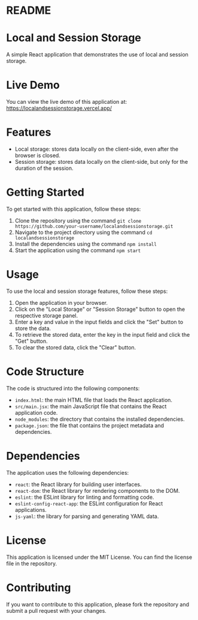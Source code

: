 # README

# Local and Session Storage

A simple React application that demonstrates the use of local and session storage.

# Live Demo

You can view the live demo of this application at: https://localandsessionstorage.vercel.app/

# Features

* Local storage: stores data locally on the client-side, even after the browser is closed.
* Session storage: stores data locally on the client-side, but only for the duration of the session.

# Getting Started

To get started with this application, follow these steps:

1. Clone the repository using the command `git clone https://github.com/your-username/localandsessionstorage.git`
2. Navigate to the project directory using the command `cd localandsessionstorage`
3. Install the dependencies using the command `npm install`
4. Start the application using the command `npm start`

# Usage

To use the local and session storage features, follow these steps:

1. Open the application in your browser.
2. Click on the "Local Storage" or "Session Storage" button to open the respective storage panel.
3. Enter a key and value in the input fields and click the "Set" button to store the data.
4. To retrieve the stored data, enter the key in the input field and click the "Get" button.
5. To clear the stored data, click the "Clear" button.

# Code Structure

The code is structured into the following components:

* `index.html`: the main HTML file that loads the React application.
* `src/main.jsx`: the main JavaScript file that contains the React application code.
* `node_modules`: the directory that contains the installed dependencies.
* `package.json`: the file that contains the project metadata and dependencies.

# Dependencies

The application uses the following dependencies:

* `react`: the React library for building user interfaces.
* `react-dom`: the React library for rendering components to the DOM.
* `eslint`: the ESLint library for linting and formatting code.
* `eslint-config-react-app`: the ESLint configuration for React applications.
* `js-yaml`: the library for parsing and generating YAML data.

# License

This application is licensed under the MIT License. You can find the license file in the repository.

# Contributing

If you want to contribute to this application, please fork the repository and submit a pull request with your changes.
